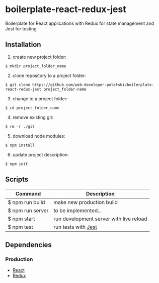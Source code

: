 # boilerplate-react-redux-jest
Boilerplate for React applications with Redux for state management and Jest for testing

## Installation

1. create new project folder:
```
$ mkdir project_folder_name
```
2. clone repository to a project folder:
```
$ git clone https://github.com/web-developer-poletski/boilerplate-react-redux-jest project_folder-name
```
3. change to a project folder:
```
$ cd project_folder_name
```
4. remove existing git:
```
$ rm -r ./git
```
5. download node modules:
```
$ npm install
```
6. update project description:
```
$ npm init
```
## Scripts
|Command|Description|
|-------|-----------|
|$ npm run build| make new production build |
|$ npm run server| to be implemented... |
|$ npm start | run development server with live reload |
|$ npm test| run tests with [Jest](https://facebook.github.io/jest/) |
## Dependencies
### Production
* [React][1]
* [Redux][2]

[1]: https://react-bootstrap.github.io/ "React"
[2]: https://react-bootstrap.github.io/ "Redux"
